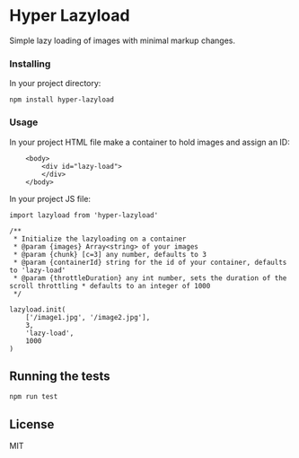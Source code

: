 # Hyper Lazyload

Simple lazy loading of images with minimal markup changes.

### Installing

In your project directory:

```
npm install hyper-lazyload
```

### Usage

In your project HTML file make a container to hold images and assign an ID:

``` 
    <body>
        <div id="lazy-load">
        </div>
    </body>
```

In your project JS file:

```
import lazyload from 'hyper-lazyload'

/**
 * Initialize the lazyloading on a container
 * @param {images} Array<string> of your images
 * @param {chunk} [c=3] any number, defaults to 3
 * @param {containerId} string for the id of your container, defaults to 'lazy-load'
 * @param {throttleDuration} any int number, sets the duration of the scroll throttling * defaults to an integer of 1000
 */

lazyload.init(
    ['/image1.jpg', '/image2.jpg'],
    3,
    'lazy-load',
    1000
)

```

## Running the tests

`npm run test`

## License

MIT